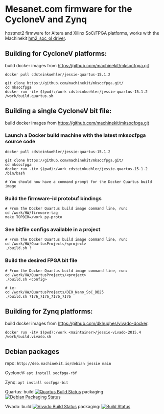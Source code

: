 
# Mesanet.com firmware for the CycloneV and Zynq

hostmot2 firmware for Altera and Xilinx SoC/FPGA platforms, works with the Machinekit [hm2_soc_ol driver](http://www.machinekit.io/docs/man/man9/hm2_soc_ol/).

## Building for CycloneV platforms:

build docker images from https://github.com/machinekit/mksocfpga.git

````
docker pull cdsteinkuehler/jessie-quartus-15.1.2

git clone https://github.com/machinekit/mksocfpga.git/
cd mksocfpga
docker run -itv $(pwd):/work cdsteinkuehler/jessie-quartus-15.1.2 /work/build.quartus.sh
````

## Building a single CycloneV bit file:

build docker images from https://github.com/machinekit/mksocfpga.git

### Launch a Docker build machine with the latest mksocfpga source code
````
docker pull cdsteinkuehler/jessie-quartus-15.1.2

git clone https://github.com/machinekit/mksocfpga.git/
cd mksocfpga
docker run -itv $(pwd):/work cdsteinkuehler/jessie-quartus-15.1.2 /bin/bash

# You should now have a command prompt for the Docker Quartus build image
````

### Build the firmware-id protobuf bindings
````
# From the Docker Quartus build image command line, run:
cd /work/HW/firmware-tag
make TOPDIR=/work py-proto
````

### See bitfile configs available in a project
````
# From the Docker Quartus build image command line, run:
cd /work/HW/QuartusProjects/<project>
./build.sh ?
````

### Build the desired FPGA bit file
````
# From the Docker Quartus build image command line, run:
cd /work/HW/QuartusProjects/<project>
./build.sh <config>

# ie:
cd /work/HW/QuartusProjects/DE0_Nano_SoC_DB25
./build.sh 7I76_7I76_7I76_7I76
````

## Building for Zynq platforms:

build docker images from https://github.com/dkhughes/vivado-docker.

````
docker run -itv $(pwd):/work <maintainer>/jessie-vivado-2015.4 /work/build.vivado.sh
````

## Debian packages

repo: `http://deb.machinekit.io/debian jessie main`

CycloneV: `apt install socfpga-rbf`

Zynq: `apt install socfpga-bit`

Quartus: build [![Quartus Build Status](https://jenkins.machinekit.io/buildStatus/icon?job=mksocfpga-quartus)](https://jenkins.machinekit.io/job/mksocfpga-quartus)
packaging [![Debian Packaging Status](https://jenkins.machinekit.io/buildStatus/icon?job=mksocfpga-packaging-quartus)](https://jenkins.machinekit.io/job/mksocfpga-packaging-quartus)

Vivado: build [![Vivado Build Status](https://jenkins.machinekit.io/buildStatus/icon?job=mksocfpga-vivado)](https://jenkins.machinekit.io/job/mksocfpga-vivado)
packaging: [![Build Status](https://jenkins.machinekit.io/buildStatus/icon?job=mksocfpga-packaging-vivado)](https://jenkins.machinekit.io/job/mksocfpga-packaging-vivado)
